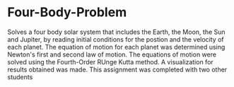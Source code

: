 # Four-Body-Problem
Solves a four body solar system that includes the Earth, the Moon, the Sun and Jupiter, by reading initial conditions for the postion and the velocity of each planet.
The equation of motion for each planet was determined using Newton's first and second law of motion. 
The equations of motion were solved using the Fourth-Order RUnge Kutta method.
A visualization for results obtained was made.
This assignment was completed with two other students
